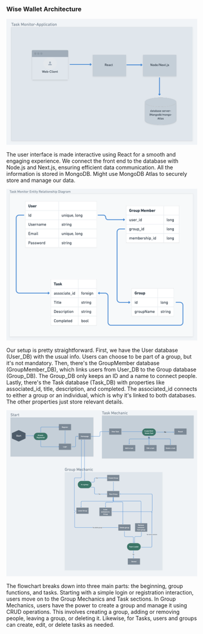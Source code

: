 ### Wise Wallet Architecture


<img width="700px" src="images/HighLevelComponentDiag.png" alt="HighLevelComponentDiag" />

The user interface is made interactive using React for a smooth and engaging experience. We connect the front end to the database with Node.js and Next.js, ensuring efficient data communication. All the information is stored in MongoDB. Might use MongoDB Atlas to securely store and manage our data.

<img width="700px" src="images/EntityDiagram.png" alt="EntityDiagram" />

Our setup is pretty straightforward. First, we have the User database (User_DB) with the usual info. Users can choose to be part of a group, but it's not mandatory. Then, there's the GroupMember database (GroupMember_DB), which links users from User_DB to the Group database (Group_DB). The Group_DB only keeps an ID and a name to connect people. Lastly, there's the Task database (Task_DB) with properties like associated_id, title, description, and completed. The associated_id connects to either a group or an individual, which is why it's linked to both databases. The other properties just store relevant details.

<img width="1000px" src="images/FlowDiag.png" alt="FlowDiag" />

The flowchart breaks down into three main parts: the beginning, group functions, and tasks. Starting with a simple login or registration interaction, users move on to the Group Mechanics and Task sections. In Group Mechanics, users have the power to create a group and manage it using CRUD operations. This involves creating a group, adding or removing people, leaving a group, or deleting it. Likewise, for Tasks, users and groups can create, edit, or delete tasks as needed.






